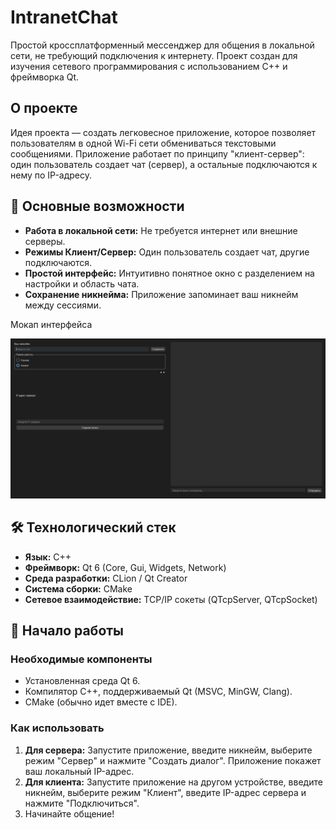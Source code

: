 
# IntranetChat

Простой кроссплатформенный мессенджер для общения в локальной сети, не требующий подключения к интернету. Проект создан для изучения сетевого программирования с использованием C++ и фреймворка Qt.

## О проекте

Идея проекта — создать легковесное приложение, которое позволяет пользователям в одной Wi-Fi сети обмениваться текстовыми сообщениями. Приложение работает по принципу "клиент-сервер": один пользователь создает чат (сервер), а остальные подключаются к нему по IP-адресу.

## 🚀 Основные возможности

*   **Работа в локальной сети:** Не требуется интернет или внешние серверы.
*   **Режимы Клиент/Сервер:** Один пользователь создает чат, другие подключаются.
*   **Простой интерфейс:** Интуитивно понятное окно с разделением на настройки и область чата.
*   **Сохранение никнейма:** Приложение запоминает ваш никнейм между сессиями.
   
  Мокап интерфейса

![Мокап интерфейса IntranetChat](mockup.png)

## 🛠️ Технологический стек

*   **Язык:** C++
*   **Фреймворк:** Qt 6 (Core, Gui, Widgets, Network)
*   **Среда разработки:** CLion / Qt Creator
*   **Система сборки:** CMake
*   **Сетевое взаимодействие:** TCP/IP сокеты (QTcpServer, QTcpSocket)

## 🏁 Начало работы

### Необходимые компоненты

*   Установленная среда Qt 6.
*   Компилятор C++, поддерживаемый Qt (MSVC, MinGW, Clang).
*   CMake (обычно идет вместе с IDE).

### Как использовать

1.  **Для сервера:** Запустите приложение, введите никнейм, выберите режим "Сервер" и нажмите "Создать диалог". Приложение покажет ваш локальный IP-адрес.
2.  **Для клиента:** Запустите приложение на другом устройстве, введите никнейм, выберите режим "Клиент", введите IP-адрес сервера и нажмите "Подключиться".
3.  Начинайте общение!
